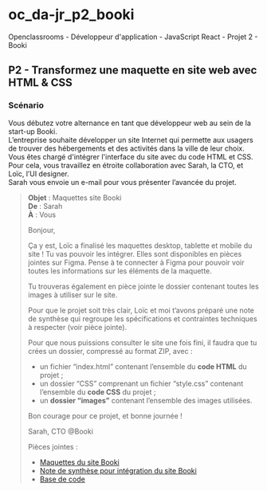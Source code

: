 # oc_da-jr_p2_booki
Openclassrooms - Développeur d'application - JavaScript React - Projet 2 - Booki

## P2 - Transformez une maquette en site web avec HTML & CSS
### Scénario
Vous débutez votre alternance en tant que développeur web au sein de la start-up Booki.  
L’entreprise souhaite développer un site Internet qui permette aux usagers de trouver des hébergements et des activités dans la ville de leur choix.  
Vous êtes chargé d'intégrer l'interface du site avec du code HTML et CSS. Pour cela, vous travaillez en étroite collaboration avec Sarah, la CTO, et Loïc, l’UI designer.   
Sarah vous envoie un e-mail pour vous présenter l’avancée du projet.  

 

> **Objet** : Maquettes site Booki  
> **De** : Sarah  
> **À** : Vous  
> 
> Bonjour,
> 
> Ça y est, Loïc a finalisé les maquettes desktop, tablette et mobile du site ! Tu vas pouvoir les intégrer. Elles sont disponibles en pièces jointes sur Figma. Pense à te connecter à Figma pour pouvoir voir toutes les informations sur les éléments de la maquette.
> 
> Tu trouveras également en pièce jointe le dossier contenant toutes les images à utiliser sur le site.
> 
> Pour que le projet soit très clair, Loïc et moi t’avons préparé une note de synthèse qui regroupe les spécifications et contraintes techniques à respecter (voir pièce jointe).
> 
> Pour que nous puissions consulter le site une fois fini, il faudra que tu crées un dossier, compressé au format ZIP, avec :
> 
> - un fichier “index.html” contenant l’ensemble du **code HTML** du projet ;
> - un dossier “CSS” comprenant un fichier “style.css” contenant l’ensemble du **code CSS** du projet ;
> - un **dossier “images”** contenant l’ensemble des images utilisées.
> 
> Bon courage pour ce projet, et bonne journée !
> 
> Sarah, CTO @Booki
> 
> Pièces jointes :
> 
> - [Maquettes du site Booki](https://www.figma.com/file/r9YJyUkpVdrxzBBKGH7reY/Maquettes-Booki-(desktop%2C-mobile%2C-tablette)?node-id=3%3A0&t=aSSTnHDTI9f1lLka-0) 
> - [Note de synthèse pour intégration du site Booki](https://course.oc-static.com/projects/D%C3%A9veloppeur+Web/IW_P3+HTML+CSS+Booki/IW+%3A+React+Booki+-+Note+de+synthese.pdf)
> - [Base de code](https://github.com/OpenClassrooms-Student-Center/booki-starter-code.git)
